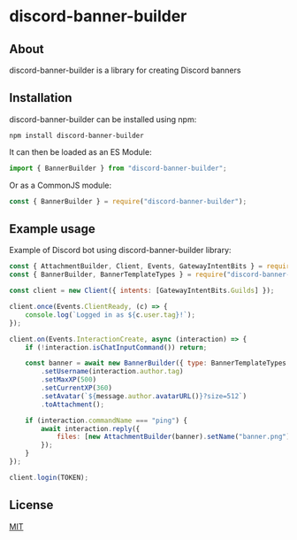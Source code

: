 # discord-banner-builder

## About

discord-banner-builder is a library for creating Discord banners

## Installation

discord-banner-builder can be installed using npm:

```shell
npm install discord-banner-builder
```

It can then be loaded as an ES Module:

```ts
import { BannerBuilder } from "discord-banner-builder";
```

Or as a CommonJS module:

```js
const { BannerBuilder } = require("discord-banner-builder");
```

## Example usage

Example of Discord bot using discord-banner-builder library:

```js
const { AttachmentBuilder, Client, Events, GatewayIntentBits } = require("discord.js");
const { BannerBuilder, BannerTemplateTypes } = require("discord-banner-builder");

const client = new Client({ intents: [GatewayIntentBits.Guilds] });

client.once(Events.ClientReady, (c) => {
    console.log(`Logged in as ${c.user.tag}!`);
});

client.on(Events.InteractionCreate, async (interaction) => {
    if (!interaction.isChatInputCommand()) return;

    const banner = await new BannerBuilder({ type: BannerTemplateTypes.rank })
        .setUsername(interaction.author.tag)
        .setMaxXP(500)
        .setCurrentXP(360)
        .setAvatar(`${message.author.avatarURL()}?size=512`)
        .toAttachment();

    if (interaction.commandName === "ping") {
        await interaction.reply({
            files: [new AttachmentBuilder(banner).setName("banner.png")],
        });
    }
});

client.login(TOKEN);
```

## License

[MIT](https://choosealicense.com/licenses/mit/)
